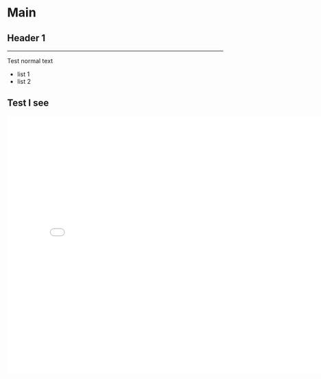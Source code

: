 # Main

## Header 1
---

Test normal text 

- list 1
- list 2

## Test I see

 <iframe
      title="WebGL Project"
      src={https://www.dropbox.com/scl/fi/3cp73nwx8x05lhl3vc9ep/index.html?rlkey=89m2v1ppoesl3emewv3nwz892&dl=0}
      width="800"
      height="600"
      frameBorder="0"
      allowFullScreen
    />

## I see
